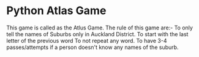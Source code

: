 # Python Atlas Game
This game is called as the Atlus Game.
The rule of this game are:-
To only tell the names of Suburbs only in Auckland District.
To start with the last letter of the previous word
To not repeat any word.
To have 3-4 passes/attempts if a person doesn't know any names of the suburb.
